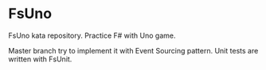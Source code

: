 FsUno
=====

FsUno kata repository. Practice F# with Uno game.

Master branch try to implement it with Event Sourcing pattern.
Unit tests are written with FsUnit.
